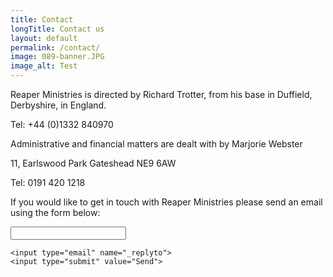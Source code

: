 ```yaml
---
title: Contact
longTitle: Contact us
layout: default
permalink: /contact/
image: 089-banner.JPG
image_alt: Test
---
```

Reaper Ministries is directed by Richard Trotter, from his base in Duffield, Derbyshire, in England.

Tel: +44 (0)1332 840970

Administrative and financial matters are dealt with by Marjorie Webster

11, Earlswood Park
Gateshead
NE9 6AW

Tel: 0191 420 1218

If you would like to get in touch with Reaper Ministries please send an email using the form below:

<form action="https://formspree.io/mberthelemy@wyversolutions.co.uk"
      method="POST">
    <input type="hidden" name="_cc" value="mark.berthelemy@gmail.com" />
    <input type="hidden" name="_subject" value="[Reaper Ministries website]" />
    <input type="text" name="name">

    <input type="email" name="_replyto">
    <input type="submit" value="Send">
</form>
